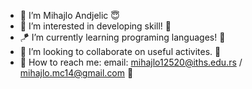 - 👋 I’m Mihajlo Andjelic 😇
- 👀 I’m interested in developing skill! 🙌
- 🪁 I’m currently learning programing languages! 🎱
- 🤝 I’m looking to collaborate on useful activites. 🧶
- 🤙 How to reach me: email: mihajlo12520@iths.edu.rs / mihajlo.mc14@gmail.com 📧

<!---
Andjelic05/Andjelic05 is a ✨ special ✨ repository because its `README.md` (this file) appears on your GitHub profile.
You can click the Preview link to take a look at your changes.
--->
